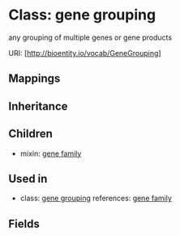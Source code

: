 # Class: gene grouping


any grouping of multiple genes or gene products

URI: [http://bioentity.io/vocab/GeneGrouping]
## Mappings

## Inheritance

## Children

 *  mixin: [gene family](GeneFamily.md)
## Used in

 *  class: [gene grouping](GeneGrouping.md) references: [gene family](GeneFamily.md)
## Fields

